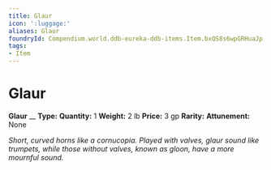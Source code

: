 ```yaml
---
title: Glaur
icon: ':luggage:'
aliases: Glaur
foundryId: Compendium.world.ddb-eureka-ddb-items.Item.bxQS8s6wpGRHuaJp
tags:
- Item
---
```


# Glaur

**Glaur**
__
**Type:** 
**Quantity:** 1
**Weight:** 2 lb
**Price:** 3 gp
**Rarity:** 
**Attunement:** None

*Short, curved horns like a cornucopia. Played with valves, glaur sound like trumpets, while those without valves, known as gloon, have a more mournful sound.*